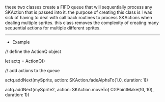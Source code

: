 these two classes create a FIFO queue that will sequentially process any SKAction that is passed into it.  the purpose of creating this class is I was sick of having to deal with call back routines to process SKActions when dealing multiple sprites. this class removes the complexity of creating many sequential actions for multiple different sprites. 


****************
*    Example   

// define the ActionQ object

let actq = ActionQ()



// add actions to the queue

actq.addNext(mySprite, action: SKAction.fadeAlphaTo(1.0, duration: 1))

actq.addNext(mySprite2, action: SKAction.moveTo( CGPointMake(10, 10), duration: 1))

